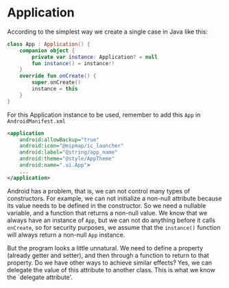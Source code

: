 # Application

According to the simplest way we create a single case in Java like this:
```kotlin
class App : Application() {
    companion object {
        private var instance: Application? = null
	    fun instance() = instance!!
    }
    override fun onCreate() {
        super.onCreate()
        instance = this
	}
}
```

For this Application instance to be used, remember to add this `App` in `AndroidManifest.xml`

```xml
<application
    android:allowBackup="true"
    android:icon="@mipmap/ic_launcher"
    android:label="@string/app_name"
    android:theme="@style/AppTheme"
    android:name=".ui.App">
    ...
</application>
```

Android has a problem, that is, we can not control many types of constructors. For example, we can not initialize a non-null attribute because its value needs to be defined in the constructor. So we need a nullable variable, and a function that returns a non-null value. We know that we always have an instance of `App`, but we can not do anything before it calls` onCreate`, so for security purposes, we assume that the `instance()` function will always return a non-null `App` instance.

But the program looks a little unnatural. We need to define a property (already getter and setter), and then through a function to return to that property. Do we have other ways to achieve similar effects? Yes, we can delegate the value of this attribute to another class. This is what we know the `delegate attribute'.
